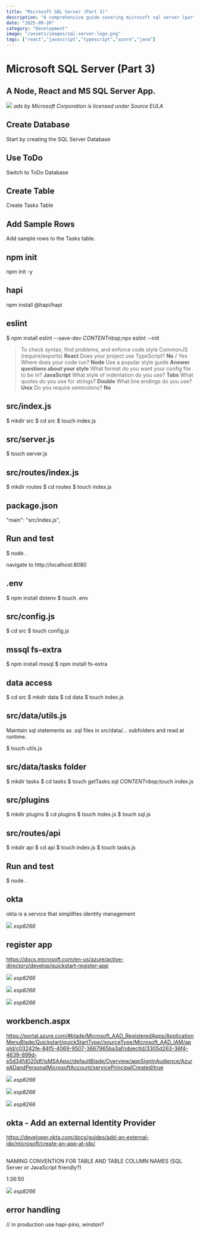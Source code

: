 ```yaml
---
title: "Microsoft SQL Server (Part 3)"
description: "A comprehensive guide covering microsoft sql server (part 3)"
date: "2025-09-20"
category: "Development"
image: "/assets/images/sql-server-logo.png"
tags: ["react","javascript","typescript","azure","java"]
---
```


# Microsoft SQL Server (Part 3)

## A Node, React and MS SQL Server App.

![](/assets/images/mssqlserver3/ads.svg)
*ads by Microsoft Corporation is licensed under Source EULA*


## Create Database

Start by creating the SQL Server Database


## Use ToDo

Switch to ToDo Database


## Create Table

Create Tasks Table


## Add Sample Rows

Add sample rows to the Tasks table.


## npm init

npm init -y


## hapi

npm install @hapi/hapi


## eslint

$ npm install eslint --save-dev
$CONTENT$nbsp;npx eslint --init
> To check syntax, find problems, and enforce code style
> CommonJS (require/exports)
**React**
> Does your project use TypeScript? 
**No** / Yes
> Where does your code run? 
**Node**
> Use a popular style guide
**Answer questions about your style**
> What format do you want your config file to be in?
**JavaScript**
> What style of indentation do you use?
**Tabs**
> What quotes do you use for strings?
**Double**
> What line endings do you use? 
**Unix**
> Do you require semicolons?
**No**


## src/index.js

$ mkdir src
$ cd src
$ touch index.js


## src/server.js

$ touch server.js


## src/routes/index.js

$ mkdir routes
$ cd routes
$ touch index.js


## package.json

"main": "src/index.js",


## Run and test

$ node .

navigate to http://localhost:8080


## .env

$ npm install dotenv
$ touch .env


## src/config.js

$ cd src
$ touch config.js


## mssql fs-extra

$ npm install mssql
$ npm install fs-extra


## data access

$ cd src
$ mkdir data
$ cd data
$ touch index.js


## src/data/utils.js

Maintain sql statements as .sql files in src/data/... subfolders and read at runtime.

$ touch utils.js


## src/data/tasks folder

$ mkdir tasks
$ cd tasks
$ touch getTasks.sql
$CONTENT$nbsp;touch index.js


## src/plugins

$ mkdir plugins
$ cd plugins
$ touch index.js
$ touch sql.js


## src/routes/api

$ mkdir api
$ cd api
$ touch index.js
$ touch tasks.js


## Run and test

$ node .


## okta

okta is a service that simplifies identity management

![](/assets/images/mssqlserver3/screen-shot-2021-04-17-at-8.02.48-am-1836x926.png)
*esp8266*


## register app

https://docs.microsoft.com/en-us/azure/active-directory/develop/quickstart-register-app

![](/assets/images/mssqlserver3/screen-shot-2021-04-17-at-8.54.33-am-1130x744.png)
*esp8266*

![](/assets/images/mssqlserver3/screen-shot-2021-04-17-at-8.56.43-am-1678x964.png)
*esp8266*

![](/assets/images/mssqlserver3/screen-shot-2021-03-06-at-9.28.36-pm-1596x894.png)
*esp8266*


## workbench.aspx

https://portal.azure.com/#blade/Microsoft_AAD_RegisteredApps/ApplicationMenuBlade/Quickstart/quickStartType//sourceType/Microsoft_AAD_IAM/appId/c03242fe-84f5-4069-9507-3667965ba3af/objectId/3305d263-36f4-4639-899d-e5d34fd020df/isMSAApp//defaultBlade/Overview/appSignInAudience/AzureADandPersonalMicrosoftAccount/servicePrincipalCreated/true

![](/assets/images/mssqlserver3/screen-shot-2021-03-06-at-9.28.36-pm-1596x894.png)
*esp8266*

![](/assets/images/mssqlserver3/screen-shot-2021-03-06-at-9.28.36-pm-1596x894.png)
*esp8266*

![](/assets/images/mssqlserver3/screen-shot-2021-03-06-at-9.28.36-pm-1596x894.png)
*esp8266*


## okta - Add an external Identity Provider

https://developer.okta.com/docs/guides/add-an-external-idp/microsoft/create-an-app-at-idp/


## <TO DISCUSS>

NAMING CONVENTION FOR TABLE AND TABLE COLUMN NAMES (SQL Server or JavaScript friendly?)

1:26:50

![](/assets/images/mssqlserver3/screen-shot-2021-03-06-at-9.28.36-pm-1596x894.png)
*esp8266*


## error handling

// in production use hapi-pino, winston?
